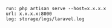    
    run: php artisan serve --host=x.x.x.x
    url: x.x.x.x:8000
    log: storage/logs/laravel.log
